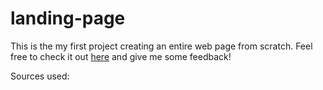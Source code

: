 # landing-page
This is the my first project creating an entire web page from scratch.
Feel free to check it out [here](https://therealfake.github.io/landing-page/) and give me some feedback!

Sources used: